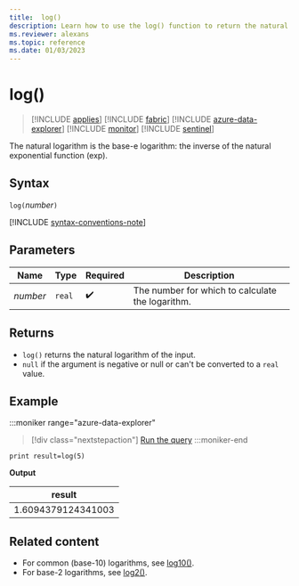 ```yaml
---
title:  log()
description: Learn how to use the log() function to return the natural logarithm of the input.
ms.reviewer: alexans
ms.topic: reference
ms.date: 01/03/2023
---
```

# log()

> [!INCLUDE [applies](../includes/applies-to-version/applies.md)] [!INCLUDE [fabric](../includes/applies-to-version/fabric.md)] [!INCLUDE [azure-data-explorer](../includes/applies-to-version/azure-data-explorer.md)] [!INCLUDE [monitor](../includes/applies-to-version/monitor.md)] [!INCLUDE [sentinel](../includes/applies-to-version/sentinel.md)]

The natural logarithm is the base-e logarithm: the inverse of the natural exponential function (exp).  

## Syntax

`log(`*number*`)`

[!INCLUDE [syntax-conventions-note](../includes/syntax-conventions-note.md)]

## Parameters

| Name | Type | Required | Description |
|--|--|--|--|
|*number*| `real` |  :heavy_check_mark: | The number for which to calculate the logarithm.|

## Returns

* `log()` returns the natural logarithm of the input.
* `null` if the argument is negative or null or can't be converted to a `real` value.

## Example

:::moniker range="azure-data-explorer"
> [!div class="nextstepaction"]
> <a href="https://dataexplorer.azure.com/clusters/help/databases/Samples?query=H4sIAAAAAAAAAysoyswrUShKLS7NKbHNyU/XMNUEAE7U1nYTAAAA" target="_blank">Run the query</a>
:::moniker-end

```kusto
print result=log(5)
```

**Output**

|result|
|--|
|1.6094379124341003|

## Related content

* For common (base-10) logarithms, see [log10()](log10-function.md).
* For base-2 logarithms, see [log2()](log2-function.md).
